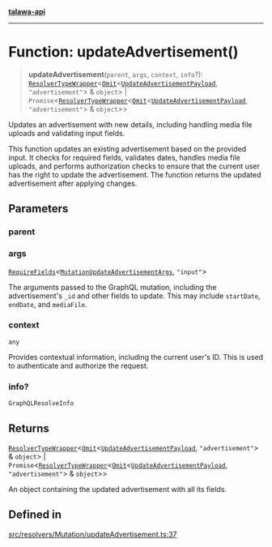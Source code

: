 [**talawa-api**](../../../../README.md)

***

# Function: updateAdvertisement()

> **updateAdvertisement**(`parent`, `args`, `context`, `info`?): [`ResolverTypeWrapper`](../../../../types/generatedGraphQLTypes/type-aliases/ResolverTypeWrapper.md)\<[`Omit`](../../../../types/generatedGraphQLTypes/type-aliases/Omit.md)\<[`UpdateAdvertisementPayload`](../../../../types/generatedGraphQLTypes/type-aliases/UpdateAdvertisementPayload.md), `"advertisement"`\> & `object`\> \| `Promise`\<[`ResolverTypeWrapper`](../../../../types/generatedGraphQLTypes/type-aliases/ResolverTypeWrapper.md)\<[`Omit`](../../../../types/generatedGraphQLTypes/type-aliases/Omit.md)\<[`UpdateAdvertisementPayload`](../../../../types/generatedGraphQLTypes/type-aliases/UpdateAdvertisementPayload.md), `"advertisement"`\> & `object`\>\>

Updates an advertisement with new details, including handling media file uploads and validating input fields.

This function updates an existing advertisement based on the provided input. It checks for required fields, validates dates, handles media file uploads, and performs authorization checks to ensure that the current user has the right to update the advertisement. The function returns the updated advertisement after applying changes.

## Parameters

### parent

### args

[`RequireFields`](../../../../types/generatedGraphQLTypes/type-aliases/RequireFields.md)\<[`MutationUpdateAdvertisementArgs`](../../../../types/generatedGraphQLTypes/type-aliases/MutationUpdateAdvertisementArgs.md), `"input"`\>

The arguments passed to the GraphQL mutation, including the advertisement's `_id` and other fields to update. This may include `startDate`, `endDate`, and `mediaFile`.

### context

`any`

Provides contextual information, including the current user's ID. This is used to authenticate and authorize the request.

### info?

`GraphQLResolveInfo`

## Returns

[`ResolverTypeWrapper`](../../../../types/generatedGraphQLTypes/type-aliases/ResolverTypeWrapper.md)\<[`Omit`](../../../../types/generatedGraphQLTypes/type-aliases/Omit.md)\<[`UpdateAdvertisementPayload`](../../../../types/generatedGraphQLTypes/type-aliases/UpdateAdvertisementPayload.md), `"advertisement"`\> & `object`\> \| `Promise`\<[`ResolverTypeWrapper`](../../../../types/generatedGraphQLTypes/type-aliases/ResolverTypeWrapper.md)\<[`Omit`](../../../../types/generatedGraphQLTypes/type-aliases/Omit.md)\<[`UpdateAdvertisementPayload`](../../../../types/generatedGraphQLTypes/type-aliases/UpdateAdvertisementPayload.md), `"advertisement"`\> & `object`\>\>

An object containing the updated advertisement with all its fields.

## Defined in

[src/resolvers/Mutation/updateAdvertisement.ts:37](https://github.com/Suyash878/talawa-api/blob/e4413cec641a837926071678fed3c7f67234e31e/src/resolvers/Mutation/updateAdvertisement.ts#L37)
